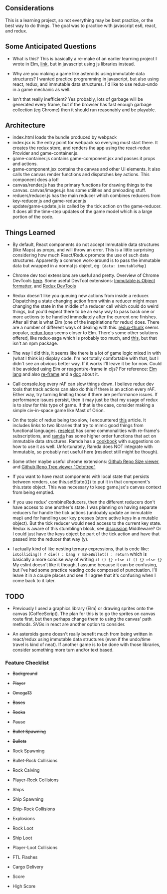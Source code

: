 

## Considerations

This is a learning project, so not everything may be best practice, or the best way to do things.  The goal was to practice with javascript es6, react, and redux.


## Some Anticipated Questions

* What is this?  This is basically a re-make of an earlier learning project I wrote in Elm, [link](https://github.com/bobgeis/LookOutSpaceRocks), but in javascript using js libraries instead.

* Why are you making a game like asteroids using immutable data structures? I wanted practice programming in javascript, but also using react, redux, and immutable data structures.  I'd like to use redux-undo in a game mechanic as well.

* Isn't that really inefficient? Yes probably, lots of garbage will be generated every frame, but if the browser has fast enough garbage collection (eg Chrome) then it should run reasonably and be playable.


## Architecture

* index.html loads the bundle produced by webpack
* index.jsx is the entry point for webpack so everying must start there.  It creates the redux store, and renders the app using the react-redux Provider and game-container.js.
* game-container.js contains game-component.jsx and passes it props and actions.
* game-component.jsx contains the canvas and other UI elements.  It also calls the canvas render functions and dispatches key actions.  This component does a lot!
* canvas/render.js has the primary functions for drawing things to the canvas.  canvas/images.js has some utilities and preloading stuff.
* reduers/reducer.js has the main reducer which combines reducers from key-reducer.js and game-reducer.js
* update/game-update.js is called by the tick action on the game-reducer.  It does all the time-step updates of the game model which is a large portion of the code.


## Things Learned

* By default, React components do not accept Immutable data structures (like Maps) as props, and will throw an error.  This is a little surprising considering how much React/Redux promote the use of such data structures.  Apparently a common work-around is to pass the immutable data but wrapped in a normal js object, eg: ```{data: immutableMap}```

* Chrome dev tool extensions are useful and pretty.  Overview of Chrome DevTools [here](https://developer.chrome.com/devtools).  Some useful DevTool extensions: [Immutable.js Object formatter](https://chrome.google.com/webstore/detail/immutablejs-object-format/hgldghadipiblonfkkicmgcbbijnpeog), and [Redux DevTools](https://chrome.google.com/webstore/detail/redux-devtools/lmhkpmbekcpmknklioeibfkpmmfibljd)

* Redux doesn't like you queuing new actions from inside a reducer.  Dispatching a state changing action from within a reducer might mean changing the state in the middle of a reducer call which could do weird things, but you'd expect there to be an easy way to pass back one or more actions to be handled immediately after the current one finishes.  After all that is what Elm (one of the inspiriations for redux) does.  There are a number of different ways of dealing with this.  [redux-thunk](https://github.com/gaearon/redux-thunk) seems popular, [redux-loop](https://github.com/redux-loop/redux-loop) seems closer to Elm.  There's some other solutions offered, like redux-saga which is probably too much, and [this](https://lazamar.github.io/dispatching-from-inside-of-reducers/), but that isn't an npm package.

* The way I did this, it seems like there is a lot of game logic mixed in with (what I think is) display code.  I'm not totally comfortable with that, but I didn't see an obvious better way.  If it works I'll leave it be for now.  Could it be avoided using Elm or reagent/re-frame in cljs?  For reference: [Elm lang](http://elm-lang.org/) and also [re-frame](https://github.com/Day8/re-frame) and a [doc](https://purelyfunctional.tv/guide/re-frame-building-blocks/) about it.

* Call console.log every rAF can slow things down.  I believe redux dev tools that track actions can also do this if there is an action every rAF.  Either way, try turning limiting those if there are performance issues.  If performance issues persist, then it may just be that my usage of redux is to slow for this type of game.  If that is the case, consider making a simple civ-in-space game like Mast of Orion.

* On the topic of redux being too slow, I encountered [this](https://reactrocket.com/post/react-redux-optimization/) article.  It includes links to two libraries that try to mimic good things from functional languages.  [reselect](https://github.com/reactjs/reselect) has some commonalities with re-frame's subscriptions, and [ramda](http://ramdajs.com/) has some higher order functions that act on immutable data structures. Ramda has a [cookbook](https://github.com/ramda/ramda/wiki/Cookbook) with suggestions on how to use it as well.  Unfortunately, Ramda does NOT integrate with Immutable, so probably not useful here (reselect still might be though).

* Some other maybe useful chrome extensions: [Github Repo Size viewer](https://chrome.google.com/webstore/detail/github-repository-size/apnjnioapinblneaedefcnopcjepgkci), and [Github Repo Tree viewer "Octotree"](https://chrome.google.com/webstore/detail/octotree/bkhaagjahfmjljalopjnoealnfndnagc)

* If you want to have react components with local state that persists between renders, use this.setState({}) to put it in that component's this.state object.  This was necessary to keep game.jsx's canvas context from being emptied.

* If you use redux' combineReducers, then the different reducers don't have access to one another's state.  I was planning on having separate reducers for handle the tick actions (undoably update an immutable map) and for handling user key presses (store active keys in a mutable object).  But the tick reducer would need access to the current key state.  Redux is aware of this stumblingn block, see [discussion](http://redux.js.org/docs/faq/Reducers.html#reducers-share-state.) Middleware? Or I could just have the keys object be part of the tick action and have that passed into the reducer that way (y).

* I actually kind of like nesting ternary expressions, that is code like: ```isColliding() ? die() : bang ? makeBullet() : return``` which is basically a more concise way of writing ```if () {} else if () {} else {}```  My eslint doesn't like it though, I assume because it can be confusing, but I've had some practice reading code composed of punctuation.  I'll leave it in a couple places and see if I agree that it's confusing when I come back to it later.


## TODO

* Previously I used a graphics library (Elm) or drawing sprites onto the canvas (CoffeeScript).  The plan for this is to go the sprites on canvas route first, but then perhaps change them to using the canvas' path methods.  SVGs in react are another option to consider.

* An asteroids game doesn't really benefit much from being written in react/redux using immutable data structures (even if the undo/time travel is kind of neat).  If another game is to be done with those libraries, consider something more turn and/or text based.


### Feature Checklist

* ~~Background~~

* ~~Player~~

* ~~Omega13~~

* ~~Bases~~

* ~~Rocks~~

* ~~Pause~~

* ~~Bullet Spawning~~

* ~~Bullets~~

* Rock Spawning

* Bullet-Rock Collisions

* Rock Calving

* Player-Rock Collisions

* Ships

* Ship Spawning

* Ship-Rock Collisions

* Explosions

* Rock Loot

* Ship Loot

* Player-Loot Collisions

* FTL Flashes

* Cargo Delivery

* Score

* High Score